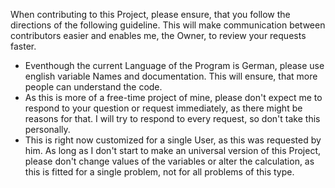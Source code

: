 When contributing to this Project, please ensure, that you follow the directions of the following guideline. This will make communication between contributors easier and enables me, the Owner, to review your requests faster.

- Eventhough the current Language of the Program is German, please use english variable Names and documentation. This will ensure, that more people can understand the code.
- As this is more of a free-time project of mine, please don't expect me to respond to your question or request immediately, as there might be reasons for that. I will try to respond to every request, so don't take this personally.
- This is right now customized for a single User, as this was requested by him. As long as I don't start to make an universal version of this Project, please don't change values of the variables or alter the calculation, as this is fitted for a single problem, not for all problems of this type.
